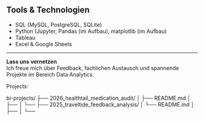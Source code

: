 ## Tools & Technologien

- SQL (MySQL, PostgreSQL, SQLite)  
- Python (Jupyter, Pandas (im Aufbau), matplotlib (im Aufbau)  
- Tableau  
- Excel & Google Sheets  

---

**Lass uns vernetzen**  
Ich freue mich über Feedback, fachlichen Austausch und spannende Projekte im Bereich Data Analytics.


Projects: 

bi-projects/
├── 2026_healthtail_medication_audit/
│   ├── README.md
│   ├── 
│   └── 
├── 2025_traveltide_feedback_analysis/
│   └── README.md
│   ├── 
│   └── 
